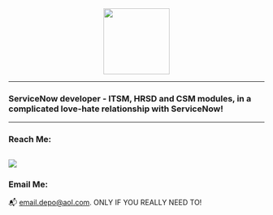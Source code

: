<div id="headerBanner" align="center"> 
  <img src="https://media.giphy.com/media/26tn33aiTi1jkl6H6/giphy.gif?cid=790b761157y00cqhiw46lvb9an3joma3lmtzutdtqnl9tmmr&ep=v1_gifs_search&rid=giphy.gif&ct=g" height="130px"/>
</div>

---
### ServiceNow developer - ITSM, HRSD and CSM modules, in a complicated love-hate relationship with ServiceNow! 
---
### Reach Me: 
<a href="https://www.linkedin.com/in/vinfredrick"> <img src = "https://img.shields.io/badge/LinkedIn-blue?logo=linkedin&logoColor=white&style=for-the-badge"/></a> 
---
### Email Me: 
:mailbox_with_mail: email.depo@aol.com. ONLY IF YOU REALLY NEED TO!




<!---
v-pauly-fredrick/v-pauly-fredrick is a ✨ special ✨ repository because its `README.md` (this file) appears on your GitHub profile.
You can click the Preview link to take a look at your changes.
--->
